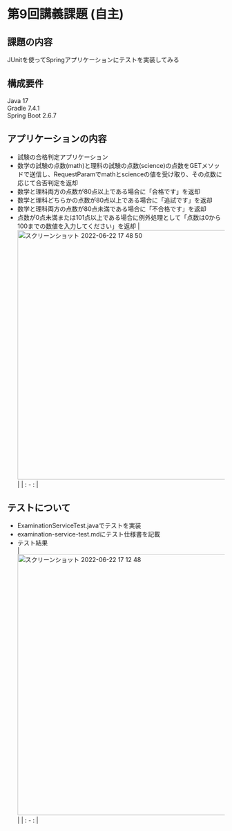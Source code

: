 # 第9回講義課題 (自主)
## 課題の内容 
JUnitを使ってSpringアプリケーションにテストを実装してみる

## 構成要件
Java 17  
Gradle 7.4.1  
Spring Boot 2.6.7  

## アプリケーションの内容
- 試験の合格判定アプリケーション
- 数学の試験の点数(math)と理科の試験の点数(science)の点数をGETメソッドで送信し、RequestParamでmathとscienceの値を受け取り、その点数に応じて合否判定を返却
- 数学と理科両方の点数が80点以上である場合に「合格です」を返却
- 数学と理科どちらかの点数が80点以上である場合に「追試です」を返却
- 数学と理科両方の点数が80点未満である場合に「不合格です」を返却
- 点数が0点未満または101点以上である場合に例外処理として「点数は0から100までの数値を入力してください」を返却
| <img width="577" alt="スクリーンショット 2022-06-22 17 48 50" src="https://user-images.githubusercontent.com/103230014/174989062-a19b2b2b-f50c-4e3f-b35d-82d6dc2ae93a.png"> |
| : - : |

## テストについて
- ExaminationServiceTest.javaでテストを実装
- examination-service-test.mdにテスト仕様書を記載
- テスト結果  
| <img width="604" alt="スクリーンショット 2022-06-22 17 12 48" src="https://user-images.githubusercontent.com/103230014/174989041-f93b1e24-39ed-4075-9a1e-5052ecfa5865.png"> |
| : - : |


